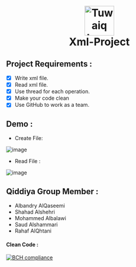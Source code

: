 
<h1 align="center">
  <br>
  <a href="https://safcsp.org.sa/en.html" target="_blank">
  <img src="https://raw.githubusercontent.com/tuwaiq-dotnet/json-parser-team-yaai/main/logo.png" alt="Tuwaiq Logo" width="80"></img></a>
  <br>
  Xml-Project

</h1>

 ## Project Requirements : 
- [X] Write xml file.
- [X] Read xml file.
- [X] Use thread for each operation.
- [X] Make your code clean
- [X] Use GitHub to work as a team.

## Demo :
- Create File:

![image](https://user-images.githubusercontent.com/82466543/124151874-ad776080-da9b-11eb-87aa-c694fb1782fc.png)

- Read File :

![image](https://user-images.githubusercontent.com/82466543/124152007-cc75f280-da9b-11eb-964e-9bc9c3bed6c0.png)

 ## Qiddiya Group  Member :
  - Albandry AlQaseemi
  - Shahad Alshehri 
  - Mohammed Albalawi 
  - Saud Alshammari
  - Rahaf AlQhtani




#### Clean Code  :
[![BCH compliance](https://bettercodehub.com/edge/badge/Qiddiya-Group/Xml-Project?branch=main)](https://bettercodehub.com/)


